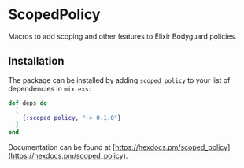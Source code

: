 # ScopedPolicy

Macros to add scoping and other features to Elixir Bodyguard policies.
## Installation

The package can be installed by adding `scoped_policy` to your list of dependencies in `mix.exs`:

```elixir
def deps do
  [
    {:scoped_policy, "~> 0.1.0"}
  ]
end
```

Documentation can be found at [https://hexdocs.pm/scoped_policy](https://hexdocs.pm/scoped_policy).


